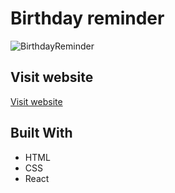 # Birthday reminder


![BirthdayReminder](https://user-images.githubusercontent.com/60655590/227165053-03e97c69-97ab-438a-b9a2-81c6ce8c0f64.png)

## Visit website
[Visit website](https://react-birthday-reminder-dy.netlify.app/)

## Built With

* HTML
* CSS
* React


